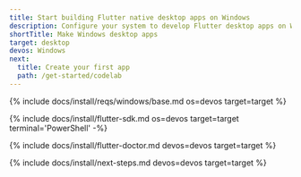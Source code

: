 ```yaml
---
title: Start building Flutter native desktop apps on Windows
description: Configure your system to develop Flutter desktop apps on Windows.
shortTitle: Make Windows desktop apps
target: desktop
devos: Windows
next:
  title: Create your first app
  path: /get-started/codelab
---
```


{% include docs/install/reqs/windows/base.md os=devos target=target %}

{% include docs/install/flutter-sdk.md os=devos target=target terminal='PowerShell' -%}

{% include docs/install/flutter-doctor.md devos=devos target=target %}

{% include docs/install/next-steps.md devos=devos target=target %}
